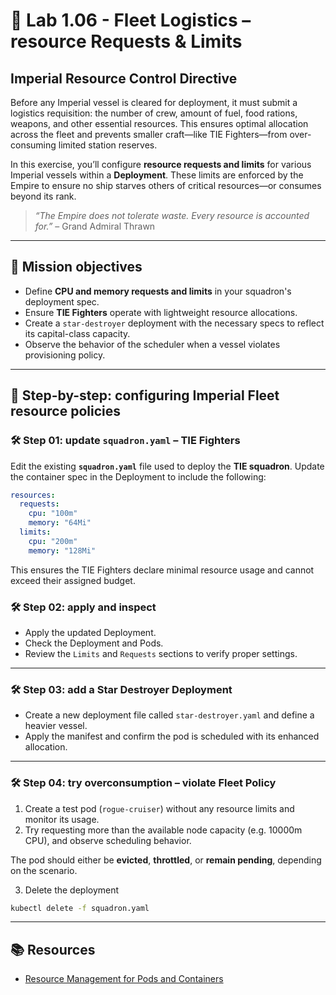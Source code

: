 # 🌌 Lab 1.06 - Fleet Logistics – resource Requests & Limits

## Imperial Resource Control Directive

Before any Imperial vessel is cleared for deployment, it must submit a logistics requisition: the number of crew, amount of fuel, food rations, weapons, and other essential resources. This ensures optimal allocation across the fleet and prevents smaller craft—like TIE Fighters—from over-consuming limited station reserves.

In this exercise, you’ll configure **resource requests and limits** for various Imperial vessels within a **Deployment**. These limits are enforced by the Empire to ensure no ship starves others of critical resources—or consumes beyond its rank.

> *“The Empire does not tolerate waste. Every resource is accounted for.”* – Grand Admiral Thrawn

---

## 🎯 Mission objectives

* Define **CPU and memory requests and limits** in your squadron's deployment spec.
* Ensure **TIE Fighters** operate with lightweight resource allocations.
* Create a `star-destroyer` deployment with the necessary specs to reflect its capital-class capacity.
* Observe the behavior of the scheduler when a vessel violates provisioning policy.

---

## 🧭 Step-by-step: configuring Imperial Fleet resource policies

### 🛠️ Step 01: update `squadron.yaml` – TIE Fighters

Edit the existing **`squadron.yaml`** file used to deploy the **TIE squadron**. Update the container spec in the Deployment to include the following:

```yaml
resources:
  requests:
    cpu: "100m"
    memory: "64Mi"
  limits:
    cpu: "200m"
    memory: "128Mi"
```

This ensures the TIE Fighters declare minimal resource usage and cannot exceed their assigned budget.

### 🛠️ Step 02: apply and inspect

* Apply the updated Deployment.
* Check the Deployment and Pods.
* Review the `Limits` and `Requests` sections to verify proper settings.

---

### 🛠️ Step 03: add a Star Destroyer Deployment

* Create a new deployment file called `star-destroyer.yaml` and define a heavier vessel.
* Apply the manifest and confirm the pod is scheduled with its enhanced allocation.

---

### 🛠️ Step 04: try overconsumption – violate Fleet Policy

1. Create a test pod (`rogue-cruiser`) without any resource limits and monitor its usage.
2. Try requesting more than the available node capacity (e.g. 10000m CPU), and observe scheduling behavior.

The pod should either be **evicted**, **throttled**, or **remain pending**, depending on the scenario.

3. Delete the deployment

```bash
kubectl delete -f squadron.yaml
```

---

## 📚 Resources
- [Resource Management for Pods and Containers](https://kubernetes.io/docs/concepts/configuration/manage-resources-containers/)